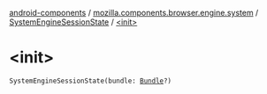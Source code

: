 [android-components](../../index.md) / [mozilla.components.browser.engine.system](../index.md) / [SystemEngineSessionState](index.md) / [&lt;init&gt;](./-init-.md)

# &lt;init&gt;

`SystemEngineSessionState(bundle: `[`Bundle`](https://developer.android.com/reference/android/os/Bundle.html)`?)`